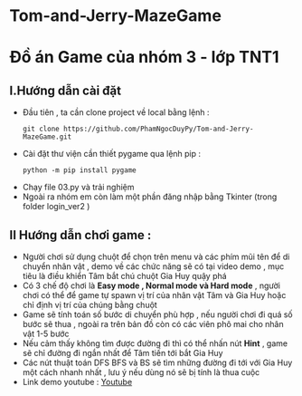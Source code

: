 # Tom-and-Jerry-MazeGame
# Đồ án Game của nhóm 3 - lớp TNT1
## I.Hướng dẫn cài đặt 
- Đầu tiên , ta cần clone project về local bằng lệnh :
  ```
  git clone https://github.com/PhamNgocDuyPy/Tom-and-Jerry-MazeGame.git
  ```
- Cài đặt thư viện cần thiết pygame qua lệnh pip :
  ```
  python -m pip install pygame
  ```
- Chạy file 03.py và trải nghiệm
- Ngoài ra nhóm em còn làm một phần đăng nhập bằng Tkinter (trong folder login_ver2 )
## II Hướng dẫn chơi game :
- Người chơi sử dụng chuột để chọn trên menu và các phím mũi tên để di chuyển nhân vật , demo về các chức năng sẽ có tại video demo , mục tiêu là điều khiển Tâm bắt chú chuột Gia Huy quậy phá
- Có 3 chế độ chơi là **Easy mode , Normal mode và Hard mode** , người chơi có thể để game tự spawn vị trí của nhân vật Tâm và Gia Huy hoặc chỉ định vị trí của chúng bằng chuột
- Game sẽ tính toán số bước di chuyển phù hợp , nếu người chơi đi quá số bước sẽ thua , ngoài ra trên bản đồ còn có các viên phô mai cho nhân vật 1-5 bước
- Nếu cảm thấy không tìm được đường đi thì có thể nhấn nút **Hint** , game sẽ chỉ đường đi ngắn nhất để Tâm tiến tới bắt Gia Huy 
- Các nút thuật toán DFS BFS và BS sẽ tìm những đường đi tới với Gia Huy một cách nhanh nhất , lưu ý nếu dùng nó sẽ bị tính là thua cuộc
- Link demo youtube : [Youtube](https://youtu.be/SBz3HUezPuw)

